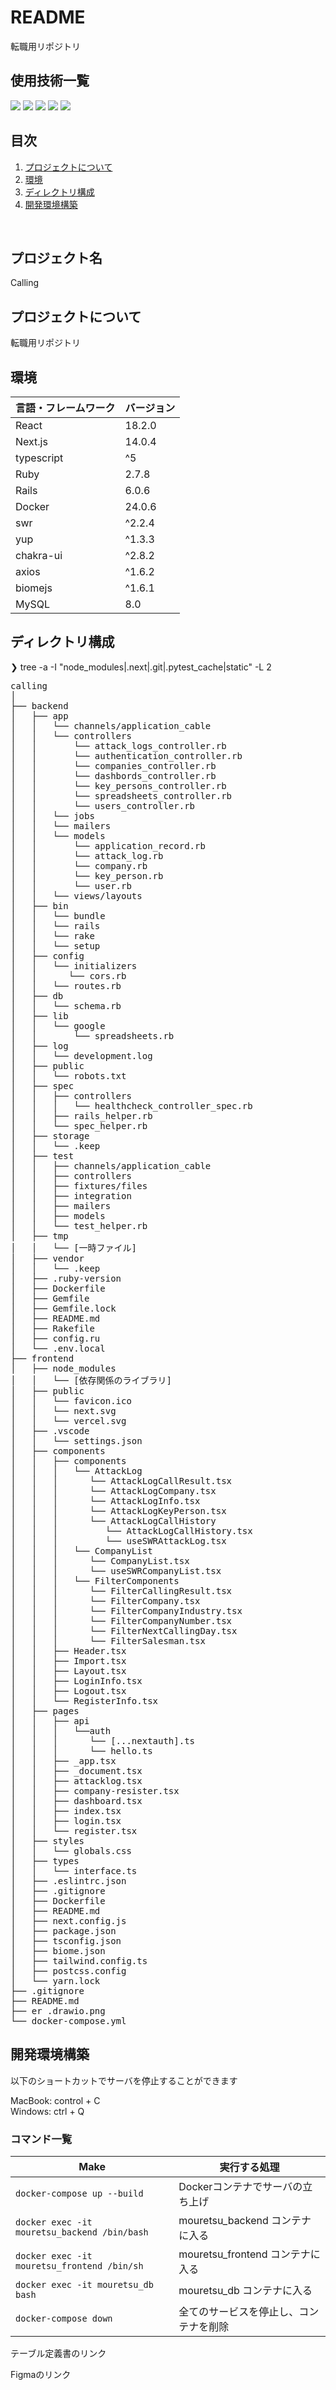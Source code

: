 # README
転職用リポジトリ

<div id="top"></div>

## 使用技術一覧

<!-- シールド一覧 -->
<!-- 該当するプロジェクトの中から任意のものを選ぶ-->
<p style="display: inline">
  <!-- フロントエンドのフレームワーク一覧 -->
  <img src="https://img.shields.io/badge/-Next.js-000000.svg?logo=next.js&style=for-the-badge">
  <img src="https://img.shields.io/badge/-React-20232A?style=for-the-badge&logo=react&logoColor=61DAFB">
    <!-- バックエンドの言語一覧 -->
  <img src="https://img.shields.io/badge/-Ruby-CC342D.svg?logo=ruby&style=for-the-badge">
  <!-- バックエンドのフレームワーク一覧 -->
  <img src="https://img.shields.io/badge/-Rails-CC0000.svg?logo=rails&style=for-the-badge">
  <!-- インフラ一覧 -->
  <img src="https://img.shields.io/badge/-Docker-20232A.svg?logo=docker&style=for-the-badge">
</p>

## 目次

1. [プロジェクトについて](#プロジェクトについて)
2. [環境](#環境)
3. [ディレクトリ構成](#ディレクトリ構成)
4. [開発環境構築](#開発環境構築)

<br />
<!-- プロジェクト名を記載 -->

## プロジェクト名

Calling

<!-- プロジェクトについて -->

## プロジェクトについて

転職用リポジトリ


## 環境

<!-- 言語、フレームワーク、ミドルウェア、インフラの一覧とバージョンを記載 -->

| 言語・フレームワーク     | バージョン |
| ----------------------| ---------- |
| React                 | 18.2.0     |
| Next.js               | 14.0.4     |
| typescript            | ^5         |
| Ruby                  | 2.7.8      |
| Rails                 | 6.0.6      |
| Docker                | 24.0.6     |
| swr                   | ^2.2.4     |
| yup                   | ^1.3.3     |
| chakra-ui             | ^2.8.2     |
| axios                 | ^1.6.2     |
| biomejs               | ^1.6.1     |
| MySQL                 | 8.0        |



## ディレクトリ構成

<!-- Treeコマンドを使ってディレクトリ構成を記載 -->
<!-- まだファイル構成は未完成です -->

❯ tree -a -I "node_modules|.next|.git|.pytest_cache|static" -L 2
<pre>
calling
│               
├── backend
│   ├── app
│   │   └── channels/application_cable
│   │   └── controllers
│   │       └── attack_logs_controller.rb
│   │       └── authentication_controller.rb
│   │       └── companies_controller.rb
│   │       └── dashbords_controller.rb
│   │       └── key_persons_controller.rb
│   │       └── spreadsheets_controller.rb
│   │       └── users_controller.rb
│   │   └── jobs
│   │   └── mailers
│   │   └── models
│   │       └── application_record.rb
│   │       └── attack_log.rb
│   │       └── company.rb
│   │       └── key_person.rb
│   │       └── user.rb
│   │   └── views/layouts
│   ├── bin
│   │   └── bundle
│   │   └── rails
│   │   └── rake
│   │   └── setup
│   ├── config
│   │   └── initializers
│   │      └── cors.rb 
│   │   └── routes.rb
│   ├── db
│   │   └── schema.rb
│   ├── lib
│   │   └── google
│   │       └── spreadsheets.rb
│   ├── log
│   │   └── development.log
│   ├── public
│   │   └── robots.txt
│   ├── spec
│   │   ├── controllers
│   │   │   └── healthcheck_controller_spec.rb
│   │   ├── rails_helper.rb
│   │   └── spec_helper.rb
│   ├── storage
│   │   └── .keep
│   ├── test
│   │   ├── channels/application_cable
│   │   ├── controllers
│   │   ├── fixtures/files
│   │   ├── integration
│   │   ├── mailers
│   │   ├── models
│   │   └── test_helper.rb
│   ├── tmp
│   │   └── [一時ファイル]
│   ├── vendor
│   │   └── .keep
│   ├── .ruby-version
│   ├── Dockerfile
│   ├── Gemfile
│   ├── Gemfile.lock
│   ├── README.md
│   ├── Rakefile
│   ├── config.ru
│   └── .env.local
├── frontend
│   ├── node_modules
│   │   └── [依存関係のライブラリ]
│   ├── public
│   │   └── favicon.ico
│   │   └── next.svg
│   │   └── vercel.svg
│   ├── .vscode
│   │   └── settings.json
│   ├── components
│   │   ├── components
│   │   │   └── AttackLog
│   │   │      └── AttackLogCallResult.tsx
│   │   │      └── AttackLogCompany.tsx
│   │   │      └── AttackLogInfo.tsx
│   │   │      └── AttackLogKeyPerson.tsx
│   │   │      └── AttackLogCallHistory
│   │   │         └── AttackLogCallHistory.tsx
│   │   │         └── useSWRAttackLog.tsx
│   │   │   └── CompanyList
│   │   │      └── CompanyList.tsx
│   │   │      └── useSWRCompanyList.tsx
│   │   │   └── FilterComponents
│   │   │      └── FilterCallingResult.tsx
│   │   │      └── FilterCompany.tsx
│   │   │      └── FilterCompanyIndustry.tsx
│   │   │      └── FilterCompanyNumber.tsx
│   │   │      └── FilterNextCallingDay.tsx
│   │   │      └── FilterSalesman.tsx
│   │   ├── Header.tsx
│   │   ├── Import.tsx
│   │   ├── Layout.tsx
│   │   ├── LoginInfo.tsx
│   │   ├── Logout.tsx
│   │   └── RegisterInfo.tsx
│   ├── pages
│   │   ├── api
│   │   │   └──auth
│   │   │      └── [...nextauth].ts
│   │   │      └── hello.ts
│   │   ├── _app.tsx
│   │   ├── _document.tsx
│   │   ├── attacklog.tsx
│   │   ├── company-resister.tsx
│   │   ├── dashboard.tsx
│   │   ├── index.tsx
│   │   ├── login.tsx
│   │   └── register.tsx
│   ├── styles
│   │   └── globals.css
│   ├── types
│   │   └── interface.ts
│   ├── .eslintrc.json
│   ├── .gitignore
│   ├── Dockerfile
│   ├── README.md
│   ├── next.config.js
│   ├── package.json
│   ├── tsconfig.json
│   ├── biome.json
│   ├── tailwind.config.ts
│   ├── postcss.config
│   └── yarn.lock
├── .gitignore
├── README.md
├── er .drawio.png
└── docker-compose.yml
</pre>



## 開発環境構築

<!-- コンテナの作成方法、パッケージのインストール方法など、開発環境構築に必要な情報を記載 -->

以下のショートカットでサーバを停止することができます

 MacBook: control + C<br/>
 Windows: ctrl + Q

### コマンド一覧

| Make                            | 実行する処理                                                            |                                                                                
| ------------------------------- | ----------------------------------------------------------------------- | 
| `docker-compose up --build`     | Dockerコンテナでサーバの立ち上げ                                       |
| `docker exec -it mouretsu_backend /bin/bash`  | mouretsu_backend コンテナに入る                                         |
| `docker exec -it mouretsu_frontend /bin/sh`   | mouretsu_frontend コンテナに入る                                        |
| `docker exec -it mouretsu_db bash`            | mouretsu_db コンテナに入る                                              |
| `docker-compose down`           | 全てのサービスを停止し、コンテナを削除                                       |

テーブル定義書のリンク

Figmaのリンク

